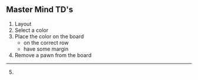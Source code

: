 ## Master Mind TD's

1) Layout 
2) Select a color
3) Place the color on the board
    - on the correct row
    - have some margin
4) Remove a pawn from the board

-----

5) 